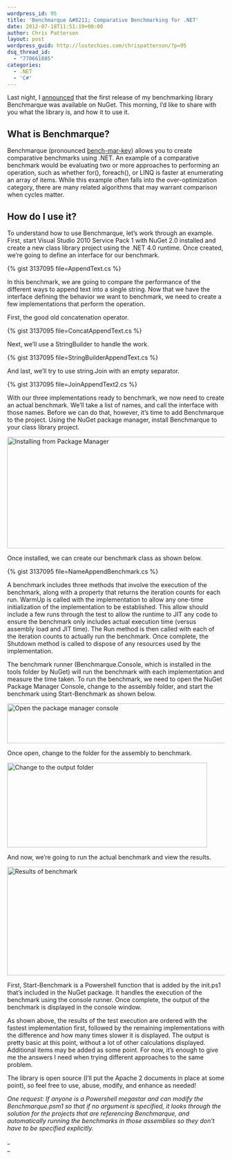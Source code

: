 ```yaml
---
wordpress_id: 95
title: 'Benchmarque &#8211; Comparative Benchmarking for .NET'
date: 2012-07-18T11:51:19+00:00
author: Chris Patterson
layout: post
wordpress_guid: http://lostechies.com/chrispatterson/?p=95
dsq_thread_id:
  - "770661885"
categories:
  - .NET
  - 'C#'
---
```

Last night, I [announced](https://twitter.com/phatboyg/status/225429499758641152) that the first release of my benchmarking library Benchmarque was available on NuGet. This morning, I&#8217;d like to share with you what the library is, and how it to use it.

## What is Benchmarque?

Benchmarque (pronounced [bench-mar-key](http://www.bizmarkie.com/)) allows you to create comparative benchmarks using .NET. An example of a comparative benchmark would be evaluating two or more approaches to performing an operation, such as whether for(), foreach(), or LINQ is faster at enumerating an array of items. While this example often falls into the over-optimization category, there are many related algorithms that may warrant comparison when cycles matter.

## How do I use it?

To understand how to use Benchmarque, let&#8217;s work through an example. First, start Visual Studio 2010 Service Pack 1 with NuGet 2.0 installed and create a new class library project using the .NET 4.0 runtime. Once created, we&#8217;re going to define an interface for our benchmark.

{% gist 3137095 file=AppendText.cs %}

In this benchmark, we are going to compare the performance of the different ways to append text into a single string. Now that we have the interface defining the behavior we want to benchmark, we need to create a few implementations that perform the operation.

First, the good old concatenation operator.

{% gist 3137095 file=ConcatAppendText.cs %}

Next, we&#8217;ll use a StringBuilder to handle the work.

{% gist 3137095 file=StringBuilderAppendText.cs %}

And last, we&#8217;ll try to use string.Join with an empty separator.

{% gist 3137095 file=JoinAppendText2.cs %}

With our three implementations ready to benchmark, we now need to create an actual benchmark. We&#8217;ll take a list of names, and call the interface with those names. Before we can do that, however, it&#8217;s time to add Benchmarque to the project. Using the NuGet package manager, install Benchmarque to your class library project.

<img src="http://blog.phatboyg.com/wp-content/uploads/2012/07/BenchmarqueInstall.png" alt="Installing from Package Manager" width="582" height="258" border="0" />

Once installed, we can create our benchmark class as shown below.

{% gist 3137095 file=NameAppendBenchmark.cs %}

A benchmark includes three methods that involve the execution of the benchmark, along with a property that returns the iteration counts for each run. WarmUp is called with the implementation to allow any one-time initialization of the implementation to be established. This allow should include a few runs through the test to allow the runtime to JIT any code to ensure the benchmark only includes actual execution time (versus assembly load and JIT time). The Run method is then called with each of the iteration counts to actually run the benchmark. Once complete, the Shutdown method is called to dispose of any resources used by the implementation.

The benchmark runner (Benchmarque.Console, which is installed in the tools folder by NuGet) will run the benchmark with each implementation and measure the time taken. To run the benchmark, we need to open the NuGet Package Manager Console, change to the assembly folder, and start the benchmark using Start-Benchmark as shown below.

<img src="http://blog.phatboyg.com/wp-content/uploads/2012/07/PackageManagerConsoleMenu.png" alt="Open the package manager console" width="600" height="92" border="0" />

Once open, change to the folder for the assembly to benchmark.

<img src="http://blog.phatboyg.com/wp-content/uploads/2012/07/BenchmarqueConsoleCD.png" alt="Change to the output folder" width="463" height="196" border="0" />

And now, we&#8217;re going to run the actual benchmark and view the results.

<img src="http://blog.phatboyg.com/wp-content/uploads/2012/07/BenchmarqueResults.png" alt="Results of benchmark" width="600" height="251" border="0" />

First, Start-Benchmark is a Powershell function that is added by the init.ps1 that&#8217;s included in the NuGet package. It handles the execution of the benchmark using the console runner. Once complete, the output of the benchmark is displayed in the console window.

As shown above, the results of the test execution are ordered with the fastest implementation first, followed by the remaining implementations with the difference and how many times slower it is displayed. The output is pretty basic at this point, without a lot of other calculations displayed. Additional items may be added as some point. For now, it&#8217;s enough to give me the answers I need when trying different approaches to the same problem.

The library is open source (I&#8217;ll put the Apache 2 documents in place at some point), so feel free to use, abuse, modify, and enhance as needed! 

_One request: If anyone is a Powershell megastar and can modify the Benchmarque.psm1 so that if no argument is specified, it looks through the solution for the projects that are referencing Benchmarque, and automatically running the benchmarks in those assemblies so they don&#8217;t have to be specified explicitly._

_  
_